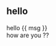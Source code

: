 ## hello
<div id="main">
	hello {{ msg }}
	<div class="layout">
		how are you ??
	</div>
</div>

<script>
  new Vue({
    el: '#main',
    data: { msg: 'Vue' }
  })
</script>

<style>
.layout {
 
}
</style>